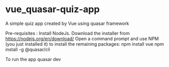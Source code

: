 # vue_quasar-quiz-app
A simple quiz app created by Vue using quasar framework

Pre-requisites :
Install NodeJs. Download the installer from https://nodejs.org/en/download/
Open a command prompt and use NPM (you just installed it) to install the remaining packages:
npm install vue
npm install -g @quasar/cli

To run the app
quasar dev
